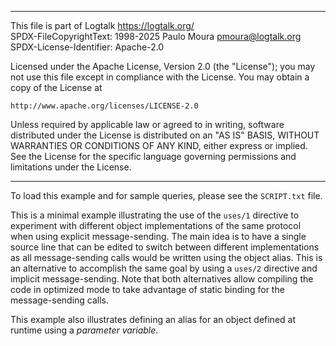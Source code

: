 ________________________________________________________________________

This file is part of Logtalk <https://logtalk.org/>  
SPDX-FileCopyrightText: 1998-2025 Paulo Moura <pmoura@logtalk.org>  
SPDX-License-Identifier: Apache-2.0

Licensed under the Apache License, Version 2.0 (the "License");
you may not use this file except in compliance with the License.
You may obtain a copy of the License at

    http://www.apache.org/licenses/LICENSE-2.0

Unless required by applicable law or agreed to in writing, software
distributed under the License is distributed on an "AS IS" BASIS,
WITHOUT WARRANTIES OR CONDITIONS OF ANY KIND, either express or implied.
See the License for the specific language governing permissions and
limitations under the License.
________________________________________________________________________


To load this example and for sample queries, please see the `SCRIPT.txt`
file.

This is a minimal example illustrating the use of the `uses/1` directive
to experiment with different object implementations of the same protocol
when using explicit message-sending. The main idea is to have a single
source line that can be edited to switch between different implementations
as all message-sending calls would be written using the object alias.
This is an alternative to accomplish the same goal by using a `uses/2`
directive and implicit message-sending. Note that both alternatives allow
compiling the code in optimized mode to take advantage of static binding
for the message-sending calls.

This example also illustrates defining an alias for an object defined at
runtime using a _parameter variable_.
